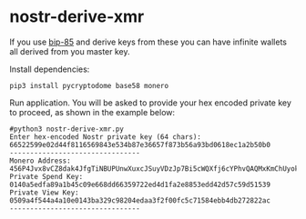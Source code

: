 # nostr-derive-xmr

If you use <a href="https://github.com/wujifoo/nostr-bip-85-prototype/tree/main">bip-85</a> and derive keys from these you can have infinite wallets all derived from you master key.

Install dependencies:

```
pip3 install pycryptodome base58 monero

```

Run application. You will be asked to provide your hex encoded private key to proceed, as shown in the example below:


```
#python3 nostr-derive-xmr.py
Enter hex-encoded Nostr private key (64 chars): 66522599e02d44f8116569843e534b87e36657f873b56a93bd0618ec1a2b50b0
--------------------------------
Monero Address: 456P4Jvx8vCZ8dak4JfgTiNBUPUnwXuxcJSuyVDzJp7Bi5cWQXfj6cYPhvQAQMxKmChUyokUiv5sW22cviw8AS5bNRJQBKS
Private Spend Key: 0140a5edfa89a1b45c09e668dd66359722ed4d1fa2e8853edd42d57c59d51539
Private View Key: 0509a4f544a4a10e0143ba329c98204edaa3f2f00fc5c71584ebb4db272822ac
--------------------------------

```
